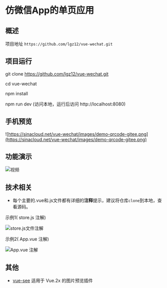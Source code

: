 # 仿微信App的单页应用
## 概述

项目地址 `https://github.com/lgz12/vue-wechat.git`

## 项目运行
git clone https://github.com/lgz12/vue-wechat.git

cd vue-wechat

npm install

npm run dev (访问本地，运行后访问 http://localhost:8080)

## 手机预览

![https://sinacloud.net/vue-wechat/images/demo-qrcode-gitee.png](https://sinacloud.net/vue-wechat/images/demo-qrcode-gitee.png)

## 功能演示
![视频](./wechat.gif)

## 技术相关

* 每个主要的.vue和.js文件都有详细的**注释**提示，建议将仓库`clone`到本地，查看源码。 

示例1( store.js 注解)

![store.js文件注解](https://sinacloud.net/vue-wechat/images/screenshot/code-screenshot01.jpg)

示例2( App.vue 注解)

![App.vue 注解](https://sinacloud.net/vue-wechat/images/screenshot/code-screenshot02.jpg)




## 其他

* [vue-see](https://github.com/zhaohaodang/vue-see) 适用于 Vue.2x 的图片预览插件
